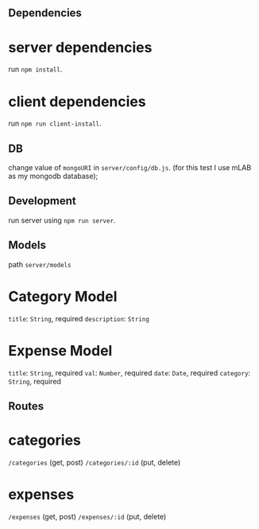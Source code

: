 ## Dependencies

# server dependencies
run `npm install`.

# client dependencies
run `npm run client-install`.


## DB
change value of `mongoURI` in `server/config/db.js`. (for this test I use mLAB as my mongodb database);


## Development
run server using `npm run server`.


## Models
path `server/models`

# Category Model
`title`: `String`, required
`description`: `String`

# Expense Model
`title`: `String`, required
`val`: `Number`, required
`date`: `Date`, required
`category`: `String`, required


## Routes

# categories
`/categories` (get, post)
`/categories/:id` (put, delete)

# expenses
`/expenses` (get, post)
`/expenses/:id` (put, delete)